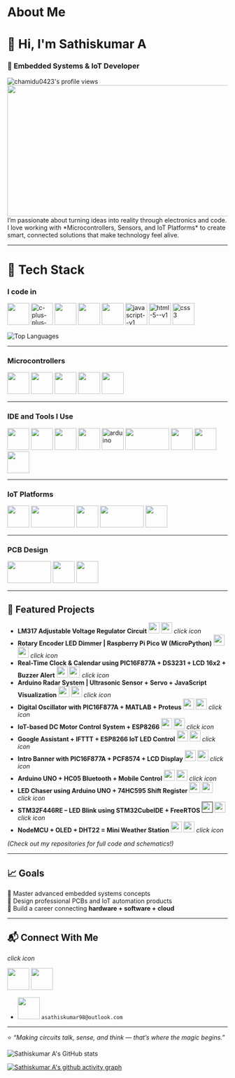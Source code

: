 # About Me
# 👋 Hi, I'm Sathiskumar A  

### 🧠 Embedded Systems & IoT Developer  
<img src="https://komarev.com/ghpvc/?username=asathiskumar98-byte&label=Profile%20views&color=00FFFF&style=flat-square" alt="chamidu0423's profile views" /> 

<img align="center" width="650" height="300" src="https://san.win.tue.nl/education/IoT-inf4all/figs/things.gif">
I’m passionate about turning ideas into reality through electronics and code. I love working with *Microcontrollers, Sensors, and IoT Platforms* to create smart, connected solutions that make technology feel alive.  

---

# 🔧 Tech Stack  

### I code in
<img height="50" width="50" src="https://img.icons8.com/color/50/000000/c-programming.png" /> <img width="50" height="50" src="https://img.icons8.com/color/50/c-plus-plus-logo.png" alt="c-plus-plus-logo"/> <img width="50" height="50" src="https://img.icons8.com/?size=100&id=hGdCwhSHUe6L&format=png&color=000000"/> <img height="50" width="50" src="https://upload.wikimedia.org/wikipedia/commons/a/a5/MicroPython_new_logo.jpg"> <img width="50" height="50" src="https://upload.wikimedia.org/wikipedia/commons/4/4e/Micropython-logo.svg"> <img width="50" height="50" src="https://img.icons8.com/color/50/javascript--v1.png" alt="javascript--v1"/> <img width="50" height="50" src="https://img.icons8.com/color/50/html-5--v1.png" alt="html-5--v1"/> <img width="50" height="50" src="https://img.icons8.com/color/50/css3.png" alt="css3"/>

<img src="https://github-readme-stats.vercel.app/api/top-langs/?username=asathiskumar98-byte&layout=compact&theme=radical&hide_border=true&langs_count=10&bg_color=00000000&title_color=FF00FF&text_color=FFFFFF&cache_seconds=86400" alt="Top Languages" />

---
### Microcontrollers 
<img width="50" height="50" src="https://upload.wikimedia.org/wikipedia/commons/c/ca/Microchip-Logo.svg"> <img width="50" height="50" src="https://upload.wikimedia.org/wikipedia/commons/thumb/5/51/Atmel_logo.svg/250px-Atmel_logo.svg.png"> <img width="50" height="50" src="https://encrypted-tbn0.gstatic.com/images?q=tbn:ANd9GcQGA1dAJdCt6ImQBjINirfxm0lm7rqspmRK4g&s"> <img width="50" height="50" src="https://companieslogo.com/img/orig/688018.SS-7fccbbee.png?t=1720244490"> <img width="50" height="50" src="https://www.raspberrypi.com/app/uploads/2020/06/raspberrry_pi_logo.png">

---

### IDE and Tools I Use
<img height="50" width="50" src="https://upload.wikimedia.org/wikipedia/en/thumb/9/93/MPLAB8X_Splash.png/250px-MPLAB8X_Splash.png"> <img height="50" width="50" src="https://encrypted-tbn0.gstatic.com/images?q=tbn:ANd9GcTF5DG3Sp1_eH-c95z3AONMy8ujZPoRdb5V1w&s"> <img height="50" width="50" src="https://upload.wikimedia.org/wikipedia/en/5/5a/Proteus_Design_Suite_Atom_Logo.png"> <img height="50" width="50" src="https://www.it.unlv.edu/sites/default/files/styles/250_width/public/sites/default/files/assets/software/logos/atmel_studio.png?itok=bO_6oTM6"> <img width="50" height="50" src="https://img.icons8.com/fluency/50/arduino.png" alt="arduino"/> <img width="100" height="50" src="https://upload.wikimedia.org/wikipedia/en/thumb/8/8d/Keil_logo.svg/1200px-Keil_logo.svg.png"> <img height="50" width="50" src="https://user-images.githubusercontent.com/1057839/104211453-61c0f400-5434-11eb-8f52-c61c616578da.png">  <img height="50" width="50" src="https://morseinstitute.org/wp-content/uploads/2017/12/logo-tinkercad-256.png"> <img height="50" width="50" src="https://img.icons8.com/?size=100&id=9OGIyU8hrxW5&format=png&color=000000">

---
### IoT Platforms
<img height="50" width="50" src="https://cdn-learn.adafruit.com/guides/images/000/000/570/medium800/AIO_LOGO.png"> <img height="50" width="100" src="https://upload.wikimedia.org/wikipedia/commons/thumb/8/8d/IFTTT_Logo.svg/1200px-IFTTT_Logo.svg.png"> <img height="50" width="50" src="https://cdn.ai-forall.com/ifa_dev_media/Blynk_logo_1200h1200_300x300_1_2026ac1d09.png"> <img height="50" width="100" src="https://www.iqhome.org/image/cache/catalog/post/thingspeak-1200x750.png"> <img height="50" width="50" src="https://d7umqicpi7263.cloudfront.net/img/product/e99d164d-6798-418f-8543-56e5d8128477.com/f84c736e6aaf3491621bfe7c596ed6a1">

---
### PCB Design
<img height="50" width="100" src="https://upload.wikimedia.org/wikipedia/commons/thumb/5/59/KiCad-Logo.svg/1280px-KiCad-Logo.svg.png"> <img height="50" width="50" src="https://easyeda.com/images/easyeda-thumbnail.png?id=d5ed1fe5930602975df1"> <img height="50" width="50" src="https://2.bp.blogspot.com/-yVsSyoVRdX4/X1TgNISnxmI/AAAAAAAAZj4/eNaGrtCEd9M09D4sl6_ikf_S89rNqHuvgCLcBGAsYHQ/s1600/Altium%2BDesigner%2BFull%2Bversion.png">

---

## 🚀 Featured Projects  
- **LM317 Adjustable Voltage Regulator Circuit** [<img height="25" width="25" src="https://img.icons8.com/?size=100&id=AZOZNnY73haj&format=png&color=000000">](https://github.com/asathiskumar98-byte/LM317-Voltage-Regulator-KiCad-9.git) [<img height="25" width="25" src="https://img.icons8.com/?size=100&id=13930&format=png&color=000000">](https://www.linkedin.com/posts/asathiskumar_electronics-embeddedsystems-pcbdesign-activity-7384424997890682880-rfil?utm_source=share&utm_medium=member_desktop&rcm=ACoAAB5ROKkBGTrivcCeC6teV4sXWxK-sacsDyw) *click icon*
- **Rotary Encoder LED Dimmer | Raspberry Pi Pico W (MicroPython)** [<img height="25" width="25" src="https://img.icons8.com/?size=100&id=AZOZNnY73haj&format=png&color=000000">](https://github.com/asathiskumar98-byte/Rotary-Encoder-LED-Dimmer-Raspberry-Pi-Pico-W-MicroPython-) [<img height="25" width="25" src="https://img.icons8.com/?size=100&id=13930&format=png&color=000000">](https://www.linkedin.com/posts/asathiskumar_raspberrypipicow-micropython-embeddedsystems-activity-7383033704899727360-7YgN?utm_source=share&utm_medium=member_android&rcm=ACoAAB5ROKkBGTrivcCeC6teV4sXWxK-sacsDyw) *click icon*
- **Real-Time Clock & Calendar using PIC16F877A + DS3231 + LCD 16x2 + Buzzer Alert** [<img height="25" width="25" src="https://img.icons8.com/?size=100&id=AZOZNnY73haj&format=png&color=000000">](https://github.com/asathiskumar98-byte/Real-Time-Clock-Calendar-using-PIC16F877A-DS3231-LCD-16x2-Buzzer-Alert) [<img height="25" width="25" src="https://img.icons8.com/?size=100&id=13930&format=png&color=000000">](https://www.linkedin.com/posts/asathiskumar_embeddedsystems-pic16f877a-ds3231-activity-7381531570433806336-LYrS?utm_source=share&utm_medium=member_android&rcm=ACoAAB5ROKkBGTrivcCeC6teV4sXWxK-sacsDyw) *click icon*
- **Arduino Radar System | Ultrasonic Sensor + Servo + JavaScript Visualization** [<img height="25" width="25" src="https://img.icons8.com/?size=100&id=AZOZNnY73haj&format=png&color=000000">](https://github.com/asathiskumar98-byte/Arduino-Radar-System-Ultrasonic-Sensor-Servo-JavaScript-Visualization) [<img height="25" width="25" src="https://img.icons8.com/?size=100&id=13930&format=png&color=000000">](https://www.linkedin.com/posts/asathiskumar_arduino-iot-embeddedsystems-activity-7380802679347978240-5bjG?utm_source=share&utm_medium=member_android&rcm=ACoAAB5ROKkBGTrivcCeC6teV4sXWxK-sacsDyw) *click icon*
- **Digital Oscillator with PIC16F877A + MATLAB + Proteus** [<img height="25" width="25" src="https://img.icons8.com/?size=100&id=AZOZNnY73haj&format=png&color=000000">](https://github.com/asathiskumar98-byte/Digital-Oscillator-with-PIC16F877A-MATLAB-Proteus) [<img height="25" width="25" src="https://img.icons8.com/?size=100&id=13930&format=png&color=000000">](https://www.linkedin.com/posts/asathiskumar_embeddedsystems-picmicrocontroller-proteus-activity-7377576819086172160-PDFS?utm_source=share&utm_medium=member_android&rcm=ACoAAB5ROKkBGTrivcCeC6teV4sXWxK-sacsDyw) *click icon*
- **IoT-based DC Motor Control System + ESP8266** [<img height="25" width="25" src="https://img.icons8.com/?size=100&id=AZOZNnY73haj&format=png&color=000000">](https://github.com/asathiskumar98-byte/IoT-based-DC-Motor-Control-System) [<img height="25" width="25" src="https://img.icons8.com/?size=100&id=13930&format=png&color=000000">](https://www.linkedin.com/posts/asathiskumar_iot-esp8266-adafruitio-activity-7377179600537370624-0aiE?utm_source=share&utm_medium=member_android&rcm=ACoAAB5ROKkBGTrivcCeC6teV4sXWxK-sacsDyw) *click icon*
- **Google Assistant + IFTTT + ESP8266 IoT LED Control** [<img height="25" width="25" src="https://img.icons8.com/?size=100&id=AZOZNnY73haj&format=png&color=000000">](https://github.com/asathiskumar98-byte/Google-Assistant-IFTTT-Adafruit-IO-LED-IoT-Voice-Control-with-ESP8266-) [<img height="25" width="25" src="https://img.icons8.com/?size=100&id=13930&format=png&color=000000">](https://www.linkedin.com/posts/asathiskumar_iot-arduino-esp8266-activity-7376160862610317312-Jkba?utm_source=share&utm_medium=member_android&rcm=ACoAAB5ROKkBGTrivcCeC6teV4sXWxK-sacsDyw) *click icon*
- **Intro Banner with PIC16F877A + PCF8574 + LCD Display** [<img height="25" width="25" src="https://img.icons8.com/?size=100&id=AZOZNnY73haj&format=png&color=000000">](https://github.com/asathiskumar98-byte/Intro-Banner-with-PIC16F877A-PCF8574-LCD-Display) [<img height="25" width="25" src="https://img.icons8.com/?size=100&id=13930&format=png&color=000000">](https://www.linkedin.com/posts/asathiskumar_embeddedsystems-pic16f877a-i2c-activity-7374981014986612736-Cfn0?utm_source=share&utm_medium=member_android&rcm=ACoAAB5ROKkBGTrivcCeC6teV4sXWxK-sacsDyw) *click icon*
- **Arduino UNO + HC05 Bluetooth + Mobile Control** [<img height="25" width="25" src="https://img.icons8.com/?size=100&id=AZOZNnY73haj&format=png&color=000000">](https://github.com/asathiskumar98-byte/-Arduino-UNO-HC05-Bluetooth-Mobile-Control) [<img height="25" width="25" src="https://img.icons8.com/?size=100&id=13930&format=png&color=000000">](https://www.linkedin.com/posts/asathiskumar_arduino-bluetooth-hc05-activity-7374632191986712576-dpF8?utm_source=share&utm_medium=member_android&rcm=ACoAAB5ROKkBGTrivcCeC6teV4sXWxK-sacsDyw) *click icon*
- **LED Chaser using Arduino UNO + 74HC595 Shift Register** [<img height="25" width="25" src="https://img.icons8.com/?size=100&id=AZOZNnY73haj&format=png&color=000000">](https://github.com/asathiskumar98-byte/LED-Chaser-using-Arduino-UNO-74HC595-Shift-Register-) [<img height="25" width="25" src="https://img.icons8.com/?size=100&id=13930&format=png&color=000000">](https://www.linkedin.com/posts/asathiskumar_arduino-embeddedsystems-iot-activity-7374409087540924416-l98Z?utm_source=share&utm_medium=member_android&rcm=ACoAAB5ROKkBGTrivcCeC6teV4sXWxK-sacsDyw) *click icon*
- **STM32F446RE – LED Blink using STM32CubeIDE + FreeRTOS** [<img height="25" width="25" src="https://img.icons8.com/?size=100&id=AZOZNnY73haj&format=png&color=000000">]() [<img height="25" width="25" src="https://img.icons8.com/?size=100&id=13930&format=png&color=000000">](https://www.linkedin.com/posts/asathiskumar_stm32-stm32cubeide-freertos-activity-7374285709563801600-DrO6?utm_source=share&utm_medium=member_android&rcm=ACoAAB5ROKkBGTrivcCeC6teV4sXWxK-sacsDyw) *click icon*
- **NodeMCU + OLED + DHT22 = Mini Weather Station** [<img height="25" width="25" src="https://img.icons8.com/?size=100&id=AZOZNnY73haj&format=png&color=000000">](https://github.com/asathiskumar98-byte/NodeMCU-OLED-DHT22-Weather-Station) [<img height="25" width="25" src="https://img.icons8.com/?size=100&id=13930&format=png&color=000000">](https://www.linkedin.com/posts/asathiskumar_iot-nodemcu-embeddedsystems-activity-7373907652592128001-ajrP?utm_source=share&utm_medium=member_android&rcm=ACoAAB5ROKkBGTrivcCeC6teV4sXWxK-sacsDyw) *click icon*

*(Check out my repositories for full code and schematics!)*  

---

## 📈 Goals  
🎯 Master advanced embedded systems concepts  
🎯 Design professional PCBs and IoT automation products  
🎯 Build a career connecting **hardware + software + cloud**

---

## 📬 Connect With Me  
*click icon*

[<img height="50" width="50" src="https://img.icons8.com/?size=100&id=13930&format=png&color=000000">](https://www.linkedin.com/in/asathiskumar)
[<img height="50" width="50" src="https://img.icons8.com/?size=100&id=AZOZNnY73haj&format=png&color=000000">](https://github.com/asathiskumar98-byte)  
- <img height="50" width="50" src="https://img.icons8.com/?size=100&id=117562&format=png&color=000000"> `asathiskumar98@outlook.com` 

---

⭐ *“Making circuits talk, sense, and think — that’s where the magic begins.”*

![Sathiskumar A's GitHub stats](https://github-readme-stats.vercel.app/api?username=asathiskumar98-byte&theme=dark&show_icons=true&&hide=issues,contribs)

[![Sathiskumar A's github activity graph](https://github-readme-activity-graph.vercel.app/graph?username=asathiskumar98-byte&bg_color=000000&color=ffffff&line=51f565&point=ffffff&area=true&hide_border=true)](https://github.com/asathiskumar98-byte/github-readme-activity-graph)
